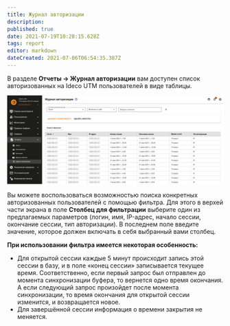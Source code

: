 ```yaml
---
title: Журнал авторизации
description: 
published: true
date: 2021-07-19T10:28:15.628Z
tags: report
editor: markdown
dateCreated: 2021-07-06T06:54:35.387Z
---
```


В разделе **Отчеты -> Журнал авторизации** вам доступен список авторизованных на Ideco UTM пользователей в виде таблицы.

![authorization-log.png](/authorization-log.png)

Вы можете воспользоваться возможностью поиска конкретных авторизованных пользователей с помощью фильтра. Для этого в верхей части экрана в поле **Столбец для фильтрации** выберите один из предлагаемых параметров (логин, имя, IP-адрес, начало сессии, окончание сессии, тип авторизации). В последнем поле введите значение, которое должен включать в себя выбранный вами столбец.

**При использовании фильтра имеется некоторая особенность:**
- Для открытой сессии каждые 5 минут происходит запись этой сессии в базу, и в поле «конец сессии» записывается текущее время. Соответственно, если первый запрос был отправлен до момента синхронизации буфера, то вернется одно время окончания. А если следующий запрос произойдет после момента синхронизации, то время окончания для открытой сессии изменится, и возвращается новое.
- Для завершённой сессии информация о времени закрытия не меняется.